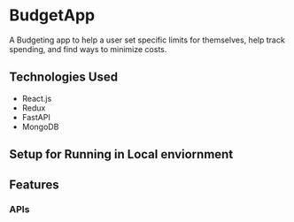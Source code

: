 # BudgetApp
A Budgeting app to help a user set specific limits for themselves, help track spending, and find ways to minimize costs.

## Technologies Used
- React.js
- Redux
- FastAPI
- MongoDB

## Setup for Running in Local enviornment

## Features

### APIs
